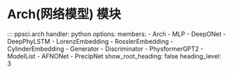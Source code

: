 # Arch(网络模型) 模块

::: ppsci.arch
    handler: python
    options:
      members:
        - Arch
        - MLP
        - DeepONet
        - DeepPhyLSTM
        - LorenzEmbedding
        - RosslerEmbedding
        - CylinderEmbedding
        - Generator
        - Discriminator
        - PhysformerGPT2
        - ModelList
        - AFNONet
        - PrecipNet
      show_root_heading: false
      heading_level: 3
